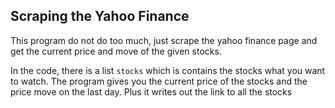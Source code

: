 Scraping the Yahoo Finance
---

This program do not do too much, just scrape the yahoo finance page and get the current price and move of the given stocks.

In the code, there is a list `stocks` which is contains the stocks what you want to watch. The program gives you the current price of the stocks and the price move on the last day. Plus it writes out the link to all the stocks